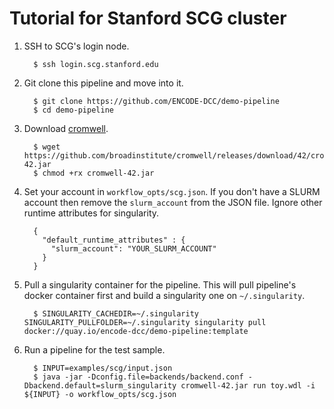 Tutorial for Stanford SCG cluster
==========================================

1. SSH to SCG's login node.
    ```
      $ ssh login.scg.stanford.edu
    ```

2. Git clone this pipeline and move into it.
    ```
      $ git clone https://github.com/ENCODE-DCC/demo-pipeline
      $ cd demo-pipeline
    ```

3. Download [cromwell](https://github.com/broadinstitute/cromwell).
    ```
      $ wget https://github.com/broadinstitute/cromwell/releases/download/42/cromwell-42.jar
      $ chmod +rx cromwell-42.jar
    ```

4. Set your account in `workflow_opts/scg.json`. If you don't have a SLURM account then remove the `slurm_account` from the JSON file. Ignore other runtime attributes for singularity.
    ```
      {
        "default_runtime_attributes" : {
          "slurm_account": "YOUR_SLURM_ACCOUNT"
        }
      }
    ```

5. Pull a singularity container for the pipeline. This will pull pipeline's docker container first and build a singularity one on `~/.singularity`.
    ```
      $ SINGULARITY_CACHEDIR=~/.singularity SINGULARITY_PULLFOLDER=~/.singularity singularity pull docker://quay.io/encode-dcc/demo-pipeline:template
    ```

6. Run a pipeline for the test sample.
    ```
      $ INPUT=examples/scg/input.json
      $ java -jar -Dconfig.file=backends/backend.conf -Dbackend.default=slurm_singularity cromwell-42.jar run toy.wdl -i ${INPUT} -o workflow_opts/scg.json
    ```

